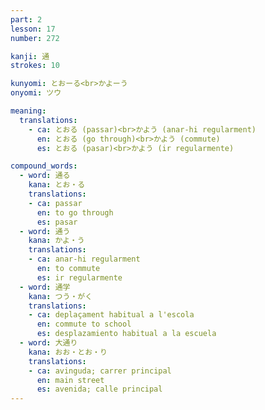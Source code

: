 ```yaml
---
part: 2
lesson: 17
number: 272

kanji: 通
strokes: 10

kunyomi: とおーる<br>かよーう
onyomi: ツウ

meaning:
  translations:
    - ca: とおる (passar)<br>かよう (anar-hi regularment)
      en: とおる (go through)<br>かよう (commute)
      es: とおる (pasar)<br>かよう (ir regularmente)

compound_words:
  - word: 通る
    kana: とお・る
    translations:
    - ca: passar
      en: to go through
      es: pasar
  - word: 通う
    kana: かよ・う
    translations:
    - ca: anar-hi regularment
      en: to commute
      es: ir regularmente
  - word: 通学
    kana: つう・がく
    translations:
    - ca: deplaçament habitual a l'escola
      en: commute to school
      es: desplazamiento habitual a la escuela
  - word: 大通り
    kana: おお・とお・り
    translations:
    - ca: avinguda; carrer principal
      en: main street
      es: avenida; calle principal
---
```

